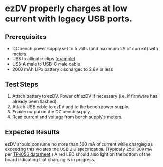 # ezDV properly charges at low current with legacy USB ports.

## Prerequisites

* DC bench power supply set to 5 volts (and maximum 2A of current) with meters.
* USB to alligator clips ([example](https://www.amazon.com/HCFeng-Alligator-Adapter-Testing-Circuit/dp/B0BG5T6CPF/ref=sr_1_5?keywords=usb+to+alligator+clips&qid=1679882225&sr=8-5))
* USB-A male to USB-C male cable
* 2000 mAh LiPo battery discharged to 3.6V or less

## Test Steps

1. Attach battery to ezDV. Power off ezDV if necessary (i.e. if firmware has already been flashed).
2. Attach USB cable to ezDV and to the bench power supply.
3. Enable output on the DC bench supply.
4. Read current and voltage from bench supply's meters.

## Expected Results

ezDV should consume no more than 500 mA of current while charging as exceeding this violates the USB 2.0 specification. (Typically 250-300 mA per [TP4056 datasheet](https://dlnmh9ip6v2uc.cloudfront.net/datasheets/Prototyping/TP4056.pdf).) A red LED should also light on the bottom of the board indicating that charging is in progress.